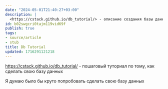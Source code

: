 ```yaml
---
date: "2024-05-01T21:40:27+03:00"
description: |
  <https://cstack.github.io/db_tutorial/> - описание создания базы данных с нуля
id: b02swgcri0tajm119vid69f
publish: true
tags:
- source/article
- stub
title: Db Tutorial
updated: 1716291121218
---
```


<https://cstack.github.io/db_tutorial/> - пошаговый туториал по тому, как сделать свою базу данных

Я думаю было бы круто попробовать сделать свою базу данных


